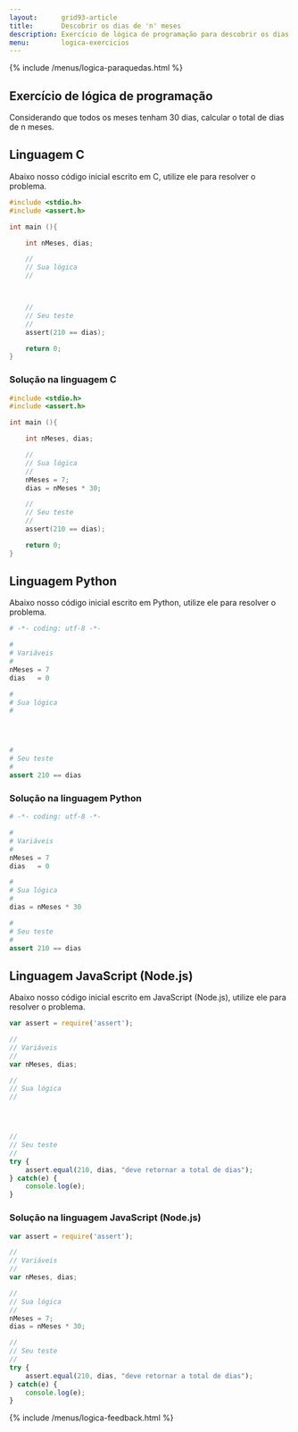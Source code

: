 ```yaml
---
layout:      grid93-article
title:       Descobrir os dias de 'n' meses
description: Exercício de lógica de programação para descobrir os dias de n meses.
menu:        logica-exercicios
---
```


{% include /menus/logica-paraquedas.html %}

Exercício de lógica de programação
---

Considerando que todos os meses tenham 30 dias, calcular o total de dias de n meses.



Linguagem C
---

Abaixo nosso código inicial escrito em C, utilize ele para resolver o problema.

```c
#include <stdio.h>
#include <assert.h>

int main (){

    int nMeses, dias;

    //
    // Sua lógica
    //



    //
    // Seu teste
    //
    assert(210 == dias);

    return 0;
}
```



### Solução na linguagem C

```c
#include <stdio.h>
#include <assert.h>

int main (){

    int nMeses, dias;

    //
    // Sua lógica
    //
    nMeses = 7;
    dias = nMeses * 30;

    //
    // Seu teste
    //
    assert(210 == dias);

    return 0;
}
```



Linguagem Python
---

Abaixo nosso código inicial escrito em Python, utilize ele para resolver o problema.

```python
# -*- coding: utf-8 -*-

#
# Variáveis
#
nMeses = 7
dias   = 0

#
# Sua lógica
#




#
# Seu teste
#
assert 210 == dias
```


### Solução na linguagem Python

```python
# -*- coding: utf-8 -*-

#
# Variáveis
#
nMeses = 7
dias   = 0

#
# Sua lógica
#
dias = nMeses * 30

#
# Seu teste
#
assert 210 == dias
```


Linguagem JavaScript (Node.js)
---

Abaixo nosso código inicial escrito em JavaScript (Node.js), utilize ele para resolver o problema.


```javascript
var assert = require('assert');

//
// Variáveis
//
var nMeses, dias;

//
// Sua lógica
//




//
// Seu teste
//
try {
    assert.equal(210, dias, "deve retornar a total de dias");
} catch(e) {
    console.log(e);
}

```


### Solução na linguagem JavaScript (Node.js)


```javascript
var assert = require('assert');

//
// Variáveis
//
var nMeses, dias;

//
// Sua lógica
//
nMeses = 7;
dias = nMeses * 30;

//
// Seu teste
//
try {
    assert.equal(210, dias, "deve retornar a total de dias");
} catch(e) {
    console.log(e);
}

```

{% include /menus/logica-feedback.html %}